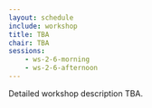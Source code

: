 ```yaml
---
layout: schedule
include: workshop
title: TBA
chair: TBA
sessions:
    - ws-2-6-morning
    - ws-2-6-afternoon
---
```


Detailed workshop description TBA.
